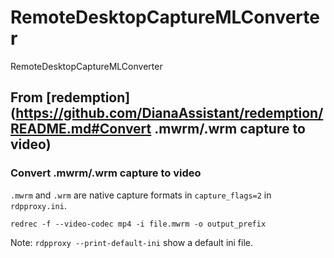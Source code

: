 # RemoteDesktopCaptureMLConverter
RemoteDesktopCaptureMLConverter


## From [redemption](https://github.com/DianaAssistant/redemption/README.md#Convert .mwrm/.wrm capture to video)
### Convert .mwrm/.wrm capture to video

`.mwrm` and `.wrm` are native capture formats in `capture_flags=2` in `rdpproxy.ini`.

    redrec -f --video-codec mp4 -i file.mwrm -o output_prefix

Note: `rdpproxy --print-default-ini` show a default ini file.
